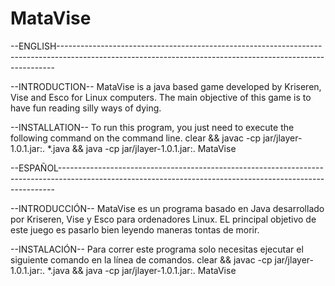 # MataVise

--ENGLISH-----------------------------------------------------------------------------------------------------------------------------------------------------------

--INTRODUCTION--
MataVise is a java based game developed by Kriseren, Vise and Esco for Linux computers. The main objective of this game is to have fun reading silly ways of dying.

--INSTALLATION--
To run this program, you just need to execute the following command on the command line.
clear && javac -cp jar/jlayer-1.0.1.jar:. *.java && java -cp jar/jlayer-1.0.1.jar:. MataVise

--ESPAÑOL-----------------------------------------------------------------------------------------------------------------------------------------------------------

--INTRODUCCIÓN--
MataVise es un programa basado en Java desarrollado por Kriseren, Vise y Esco para ordenadores Linux. EL principal objetivo de este juego es pasarlo bien leyendo maneras tontas de morir.

--INSTALACIÓN--
Para correr este programa solo necesitas ejecutar el siguiente comando en la línea de comandos.
clear && javac -cp jar/jlayer-1.0.1.jar:. *.java && java -cp jar/jlayer-1.0.1.jar:. MataVise

